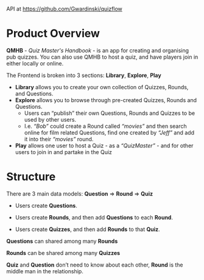 API at https://github.com/Gwardinski/quizflow

# Product Overview

**QMHB** - *Quiz Master's Handbook* - is an app for creating and organising pub quizzes. You can also use QMHB to host a quiz, and have players join in either locally or online.

The Frontend is broken into 3 sections: **Library**, **Explore**, **Play**
 
 - **Library** allows you to create your own collection of Quizzes, Rounds, and Questions.
 - **Explore** allows you to browse through pre-created Quizzes, Rounds and Questions.
   - Users can “publish” their own Questions, Rounds and Quizzes to be used by other users.
   - I.e. *“Bob”* could create a Round called *“movies”* and then search online for film related Questions, find one created by *“Jeff”* and add it into their *“movies”* round.
- **Play** allows one user to host a Quiz - as a *“QuizMaster”* - and for other users to join in and partake in the Quiz

# Structure

There are 3 main data models: **Question** => **Round** => **Quiz**

- Users create **Questions**.

- Users create **Rounds**, and then add **Questions** to each **Round**.

- Users create **Quizzes**, and then add **Rounds** to that **Quiz**.

**Questions** can shared among many **Rounds**

**Rounds** can be shared among many **Quizzes**

**Quiz** and **Question** don’t need to know about each other, **Round** is the middle man in the relationship.
